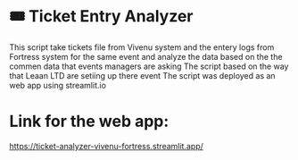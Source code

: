 
# 🎟️ Ticket Entry Analyzer
This script take tickets file from Vivenu system and the entery logs from Fortress system for the same event and analyze the data based on the the commen data that events managers are asking
The script based on the way that Leaan LTD are setiing up there event
The script was deployed as an web app using streamlit.io 

# Link for the web app:
https://ticket-analyzer-vivenu-fortress.streamlit.app/

